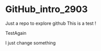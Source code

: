 # GitHub_intro_2903
Just a repo to explore github
This is a test !

TestAgain

I just change something